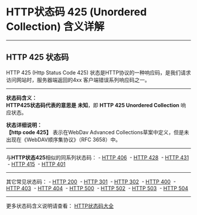 # HTTP状态码 425 (Unordered Collection) 含义详解

---

## HTTP 425 状态码

HTTP 425 (Http Status Code 425) 状态是HTTP协议的一种响应码，是我们请求访问网站时，服务器端返回的4xx 客户端错误系列响应码之一。

---

**状态码含义：**  
**HTTP425状态码代表的意思是** **未知**，即 **HTTP 425 Unordered Collection** 响应状态。

**状态详细说明：**  
**【http code 425】** 表示在WebDav Advanced Collections草案中定义，但是未出现在《WebDAV顺序集协议》（RFC 3658）中。

  

---

与**HTTP状态425**相似的同系列状态码： - [HTTP 406](https://seo.juziseo.com/doc/http_code/406 "HTTP 406详细说明")
 - [HTTP 428](https://seo.juziseo.com/doc/http_code/428 "HTTP 428详细说明")
 - [HTTP 431](https://seo.juziseo.com/doc/http_code/431 "HTTP 431详细说明")
 - [HTTP 415](https://seo.juziseo.com/doc/http_code/415 "HTTP 415详细说明")
 - [HTTP 401](https://seo.juziseo.com/doc/http_code/401 "HTTP 401详细说明")

---

其它常见状态码： - [HTTP 200](https://seo.juziseo.com/doc/http_code/200 "HTTP 200详细说明")
 - [HTTP 301](https://seo.juziseo.com/doc/http_code/301 "HTTP 301详细说明")
 - [HTTP 302](https://seo.juziseo.com/doc/http_code/302 "HTTP 302详细说明")
 - [HTTP 400](https://seo.juziseo.com/doc/http_code/400 "HTTP 400详细说明")
 - [HTTP 403](https://seo.juziseo.com/doc/http_code/403 "HTTP 403详细说明")
 - [HTTP 404](https://seo.juziseo.com/doc/http_code/404 "HTTP 404详细说明")
 - [HTTP 500](https://seo.juziseo.com/doc/http_code/500 "HTTP 500详细说明")
 - [HTTP 502](https://seo.juziseo.com/doc/http_code/502 "HTTP 502详细说明")
 - [HTTP 503](https://seo.juziseo.com/doc/http_code/503 "HTTP 503详细说明")
 - [HTTP 504](https://seo.juziseo.com/doc/http_code/504 "HTTP 504详细说明")

---

更多状态码含义说明请查看： [HTTP状态码大全](https://seo.juziseo.com/doc/http_code/)
